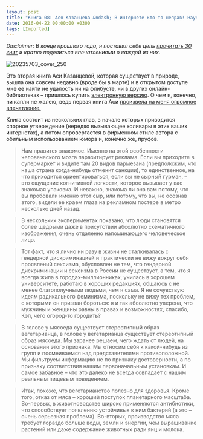 ```yaml
---
layout: post
title: "Книга 08: Ася Казанцева &ndash; В интернете кто-то неправ! Научные исследования спорных вопросов"
date: 2016-04-22 00:00:00 +0300
tags: [Imported]
---
```


_Disclaimer: В конце прошлого года, я поставил себе цель [прочитать 30 книг](https://blog.alexeyev.me/2015/12/30-books-2016/ "2016: 30 книг") и кратко поделиться впечатлениями о каждой из них._

![20235703_cover_250](https://vlaim.s3.amazonaws.com/uploads/2016/04/20235703_cover_250.jpg)

Это вторая книга Аси Казанцевой, которая существует в природе, вышла она совсем недавно (вроде бы в марте) и в открытом доступе мне ее найти не удалость ни на флибусте, ни в других онлайн-библиотеках – пришлось купить [электронную версию](http://www.litres.ru/asya-kazanceva/v-internete-kto-to-neprav-nauchnye-issledovaniya-spornyh-voprosov/). О чем я, конечно, ни капли не жалею, ведь первая книга Аси [произвела на меня огромное впечатление.](https://blog.alexeyev.me/2016/02/asya-kazantseva/ "Книга #06: Ася Казанцева – Кто бы мог подумать! Как мозг заставляет нас делать глупости")

Книга состоит из нескольких глав, в начале которых приводится спорное утверждение (нередко вызывающее холивары в этих ваших интернетах), а потом опровергается в фирменном стиле автора с обильным использованием юмора и, конечно же, пруфов.

> <div class="bm-quote-content-text">Нам нравится знакомое. Именно на этой особенности человеческого мозга паразитирует реклама. Если вы приходите в супермаркет и видите там 20 видов пармезана (предположим, что наша страна когда-нибудь отменит санкции), то единственное, на что приходится ориентироваться, если вы не сырный гурман, – это ощущение когнитивной легкости, которое вызывает у вас знакомая упаковка. И неважно, знакома ли она вам потому, что вы пробовали именно этот сыр, или потому, что вы, не осознав этого, видели ее краем глаза на рекламном постере в метро несколько дней назад.</div>

> В нескольких экспериментах показано, что люди становятся более щедрыми даже в присутствии абсолютно схематичного изображения, очень отдаленно напоминающего человеческое лицо.

> Тот факт, что я лично ни разу в жизни не сталкивалась с гендерной дискриминацией и практически не вижу вокруг себя проявлений сексизма, обусловлен не тем, что гендерной дискриминации и сексизма в России не существует, а тем, что я всегда жила в городах-миллионниках, училась в хорошем университете, работаю в хороших редакциях, общаюсь с не менее благополучными людьми, чем я сама. Я не сочувствую идеям радикального феминизма, поскольку не вижу тех проблем, с которыми он призван бороться: я и так абсолютно уверена, что мужчины и женщины равны в правах и возможностях, спасибо, Кэп, чего огород-то городить?

> В голове у мясоеда существует стереотипный образ вегетарианца, в голове у вегетарианца существует стереотипный образ мясоеда. Мы заранее решаем, чего ждать от людей, на основании этого признака. Мы относим себя к какой-нибудь из групп и посмеиваемся над представителями противоположной. Мы фильтруем информацию не по признаку достоверности, а по признаку соответствия нашим первоначальным установкам. И самое забавное – что это далеко не всегда совпадает с нашим реальным пищевым поведением.

> Итак, похоже, что вегетарианство полезно для здоровья. Кроме того, отказ от мяса – хороший поступок планетарного масштаба. Во-первых, в животноводстве широко применяются антибиотики, что способствует появлению устойчивых к ним бактерий (а это – очень серьезная проблема). Во-вторых, производство мяса требует гораздо больше воды, земли и энергии, чем выращивание растений или даже содержание животных ради яиц и молока.